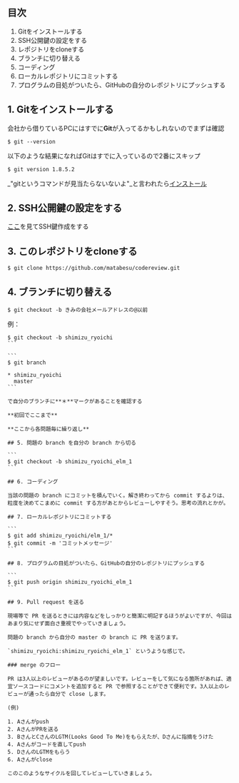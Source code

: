 ## 目次

1. Gitをインストールする
2. SSH公開鍵の設定をする
3. レポジトリをcloneする
4. ブランチに切り替える
5. コーディング
6. ローカルレポジトリにコミットする
7. プログラムの目処がついたら、GitHubの自分のレポジトリにプッシュする

## 1. Gitをインストールする
会社から借りているPCにはすでに**Git**が入ってるかもしれないのでまずは確認
```
$ git --version
```
以下のような結果になればGitはすでに入っているので2番にスキップ
```
$ git version 1.8.5.2
```

_"gitというコマンドが見当たらないないよ"_と言われたら[インストール](http://git-scm.com/)


## 2. SSH公開鍵の設定をする

[ここ](https://help.github.com/articles/generating-ssh-keys)を見てSSH鍵作成をする

## 3. このレポジトリをcloneする

```
$ git clone https://github.com/matabesu/codereview.git
```

## 4. ブランチに切り替える

```
$ git checkout -b きみの会社メールアドレスの@以前
```

例：
````
$ git checkout -b shimizu_ryoichi
```

```
$ git branch 

* shimizu_ryoichi
  master
```

で自分のブランチに**＊**マークがあることを確認する

**初回でここまで**

**ここから各問題毎に繰り返し**

## 5. 問題の branch を自分の branch から切る

```
$ git checkout -b shimizu_ryoichi_elm_1
```

## 6. コーディング

当該の問題の branch にコミットを積んでいく。解き終わってから commit するよりは、粒度を決めてこまめに commit する方があとからレビューしやすそう。思考の流れとかが。

## 7. ローカルレポジトリにコミットする

```
$ git add shimizu_ryoichi/elm_1/*
$ git commit -m 'コミットメッセージ'
```

## 8. プログラムの目処がついたら、GitHubの自分のレポジトリにプッシュする

```
$ git push origin shimizu_ryoichi_elm_1
```

## 9. Pull request を送る

現場等で PR を送るときには内容などをしっかりと簡潔に明記するほうがよいですが、今回はあまり気にせず面白さ重視でやっていきましょう。

問題の branch から自分の master の branch に PR を送ります。

`shimizu_ryoichi:shimizu_ryoichi_elm_1` というような感じで。

### merge のフロー

PR は3人以上のレビューがあるのが望ましいです。レビューをして気になる箇所があれば、適宜ソースコードにコメントを追加すると PR で参照することができて便利です。3人以上のレビューが通ったら自分で close します。

(例)

1. Aさんがpush
2. AさんがPRを送る
3. BさんとCさんのLGTM(Looks Good To Me)をもらえたが、Dさんに指摘をうけた
4. Aさんがコードを直してpush
5. DさんのLGTMをもらう
6. Aさんがclose

このこのようなサイクルを回してレビューしていきましょう。
